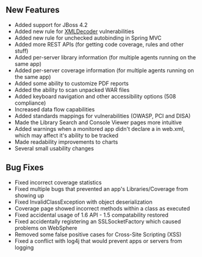 <!--
title: "Contrast 2.3 Release Notes, August 29th, 2013"
description: "Contrast 2.3 Release Notes, August 29th, 2013"
tags: "2.3 August Release Notes"
-->

## New Features
* Added support for JBoss 4.2
* Added new rule for [XMLDecoder](http://blog.diniscruz.com/2013/08/using-xmldecoder-to-execute-server-side.html) vulnerabilities 
* Added new rule for unchecked autobinding in Spring MVC
* Added more REST APIs (for getting code coverage, rules and other stuff)
* Added per-server library information (for multiple agents running on the same app)
* Added per-server coverage information (for multiple agents running on the same app)
* Added some ability to customize PDF reports
* Added the ability to scan unpacked WAR files
* Added keyboard navigation and other accessibility options (508 compliance)
* Increased data flow capabilities
* Added standards mappings for vulnerabilities (OWASP, PCI and DISA)
* Made the Library Search and Console Viewer pages more intuitive
* Added warnings when a monitored app didn't declare a <display-name> in web.xml, which may affect it's ability to be tracked
* Made readability improvements to charts
* Several small usability changes

## Bug Fixes
* Fixed incorrect coverage statistics
* Fixed multiple bugs that prevented an app's Libraries/Coverage from showing up
* Fixed InvalidClassException with object deserialization
* Coverage page showed incorrect methods within a class as executed
* Fixed accidental usage of 1.6 API - 1.5 compatability restored
* Fixed accidentally registering an SSLSocketFactory which caused problems on WebSphere
* Removed some false positive cases for Cross-Site Scripting (XSS)
* Fixed a conflict with log4j that would prevent apps or servers from logging 
